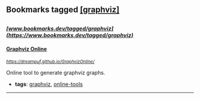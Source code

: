 ## Bookmarks tagged [[graphviz]](https://www.bookmarks.dev?q=[graphviz])

_<sup><sup>[www.bookmarks.dev/tagged/graphviz](https://www.bookmarks.dev/tagged/graphviz)</sup></sup>_
---
#### [Graphviz Online](https://dreampuf.github.io/GraphvizOnline/)
_<sup>https://dreampuf.github.io/GraphvizOnline/</sup>_

Online tool to generate graphviz graphs.
* **tags**: [graphviz](../tagged/graphviz.md), [online-tools](../tagged/online-tools.md)
---

